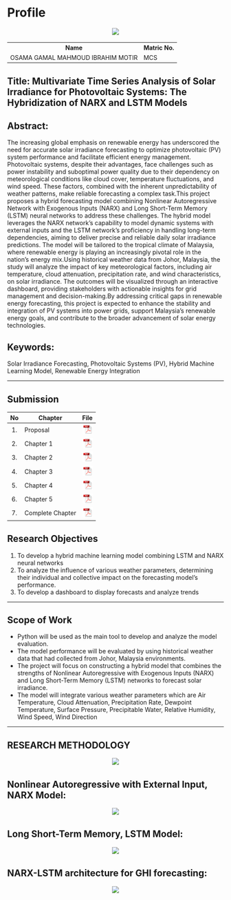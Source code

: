 # Profile

<p align="center"><img height="300px" src="https://github.com/drshahizan/research-design/blob/main/proposal/proposal24251/OsamaGamal01/images/osama.jpg"></p>

<table align="center">
  <tr>
    <th>Name</th>
    <th>Matric No.</th>
  </tr>
  <tr>
    <td>OSAMA GAMAL MAHMOUD IBRAHIM MOTIR</td>
    <td>MCS</td>
  </tr>
</table>


## Title: Multivariate Time Series Analysis of Solar Irradiance for Photovoltaic Systems: The Hybridization of NARX and LSTM Models

## Abstract:
The increasing global emphasis on renewable energy has underscored the need for accurate solar irradiance forecasting to optimize photovoltaic (PV) system performance and facilitate efficient energy management. Photovoltaic systems, despite their advantages, face challenges such as power instability and suboptimal power quality due to their dependency on meteorological conditions like cloud cover, temperature fluctuations, and wind speed. These factors, combined with the inherent unpredictability of weather patterns, make reliable forecasting a complex task.This project proposes a hybrid forecasting model combining Nonlinear Autoregressive Network with Exogenous Inputs (NARX) and Long Short-Term Memory (LSTM) neural networks to address these challenges. The hybrid model leverages the NARX network’s capability to model dynamic systems with external inputs and the LSTM network’s proficiency in handling long-term dependencies, aiming to deliver precise and reliable daily solar irradiance predictions. The model will be tailored to the tropical climate of Malaysia, where renewable energy is playing an increasingly pivotal role in the nation’s energy mix.Using historical weather data from Johor, Malaysia, the study will analyze the impact of key meteorological factors, including air temperature, cloud attenuation, precipitation rate, and wind characteristics, on solar irradiance. The outcomes will be visualized through an interactive dashboard, providing stakeholders with actionable insights for grid management and decision-making.By addressing critical gaps in renewable energy forecasting, this project is expected to enhance the stability and integration of PV systems into power grids, support Malaysia’s renewable energy goals, and contribute to the broader advancement of solar energy technologies.
## Keywords: 
Solar Irradiance Forecasting, Photovoltaic Systems (PV), Hybrid Machine Learning Model, Renewable Energy Integration


---
## Submission

| No  | Chapter     |                                                 File |
| :-: | ---------- | :---------------------------------------------------------------------------------------------------: |
|  1.  | Proposal | <a href="Osama Gamal Project Proposal .pdf"><img src="../../../images/pdf.svg" width="24px" height="24px"></a> |
|  2.  | Chapter 1 | <a href="Chapter 1/"><img src="../../../images/pdf.svg" width="24px" height="24px"></a> |
|  3.  | Chapter 2 | <a href="Chapter 2/"><img src="../../../images/pdf.svg" width="24px" height="24px"></a> |
|  4.  | Chapter 3 | <a href="Chapter 3/"><img src="../../../images/pdf.svg" width="24px" height="24px"></a> |
|  5.  | Chapter 4 | <a href="Chapter 4/"><img src="../../../images/pdf.svg" width="24px" height="24px"></a> |
|  6.  | Chapter 5 | <a href="Chapter 5/"><img src="../../../images/pdf.svg" width="24px" height="24px"></a> |
|  7.  | Complete Chapter | <a href="Full Chapters/"><img src="../../../images/pdf.svg" width="24px" height="24px"></a> |



## Research Objectives

1. To develop a hybrid machine learning model combining LSTM and NARX neural networks
2. To analyze the influence of various weather parameters, determining their individual and collective impact on the forecasting model’s performance.
3. To develop a dashboard to display forecasts and analyze trends

---

## Scope of Work

- Python will be used as the main tool to develop and analyze the model evaluation.
- The model performance will be evaluated by using historical weather data that had collected from Johor, Malaysia environments.
- The project will focus on constructing a hybrid model that combines the strengths of Nonlinear Autoregressive with Exogenous Inputs (NARX) and Long Short-Term Memory (LSTM) networks to forecast solar irradiance.
- The model will integrate various weather parameters which are Air Temperature, Cloud Attenuation, Precipitation Rate, Dewpoint Temperature, Surface Pressure, Precipitable Water, Relative Humidity, Wind Speed, Wind Direction

---

## RESEARCH METHODOLOGY 

<div align="center"><img src="https://github.com/drshahizan/research-design/blob/main/proposal/proposal24251/OsamaGamal01/images/RESEARCH METHODOLOGY.png"></div>


## Nonlinear Autoregressive with External Input, NARX Model:
<div align="center"><img height="200px" src="https://github.com/drshahizan/research-design/blob/main/proposal/proposal24251/OsamaGamal01/images/NARX.png"></div>


## Long Short-Term Memory, LSTM Model:
<div align="center"><img height="200px" src="https://github.com/drshahizan/research-design/blob/main/proposal/proposal24251/OsamaGamal01/images/LSTM.png"></div>

## NARX-LSTM architecture for GHI forecasting:

<div align="center"><img height="200px" src="https://github.com/drshahizan/research-design/blob/main/proposal/proposal24251/OsamaGamal01/images/HYBRID.png"></div>



